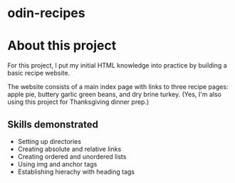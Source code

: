 # odin-recipes

<h1>About this project</h1>

<p>For this project, I put my initial HTML knowledge into practice by building a basic recipe website.</p> 

<p>The website consists of a main index page with links to three recipe pages: apple pie, buttery garlic green beans, and dry brine turkey. (Yes, I'm also using this project for Thanksgiving dinner prep.)</p>

<h2>Skills demonstrated</h2>
<ul>
    <li>Setting up directories</li>
    <li>Creating absolute and relative links</li>
    <li>Creating ordered and unordered lists</li>
    <li>Using img and anchor tags</li>
    <li>Establishing hierachy with heading tags</li>

